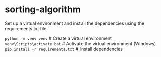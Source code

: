 # sorting-algorithm

Set up a virtual environment and install the dependencies using the requirements.txt file.

`python -m venv venv`  # Create a virtual environment <br>
`venv\Scripts\activate.bat`  # Activate the virtual environment (Windows) <br>
`pip install -r requirements.txt`  # Install dependencies <br>
